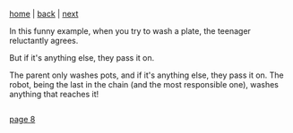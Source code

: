 [home](./page01.md) | [back](./page06.md) | [next](./page08.md)

In this funny example, when you try to wash a plate, the teenager reluctantly agrees. 

But if it's anything else, they pass it on. 

The parent only washes pots, and if it's anything else, they pass it on. The robot, being the last in the chain (and the most responsible one), washes anything that reaches it! 

```
```



[page 8](./page08.md)
